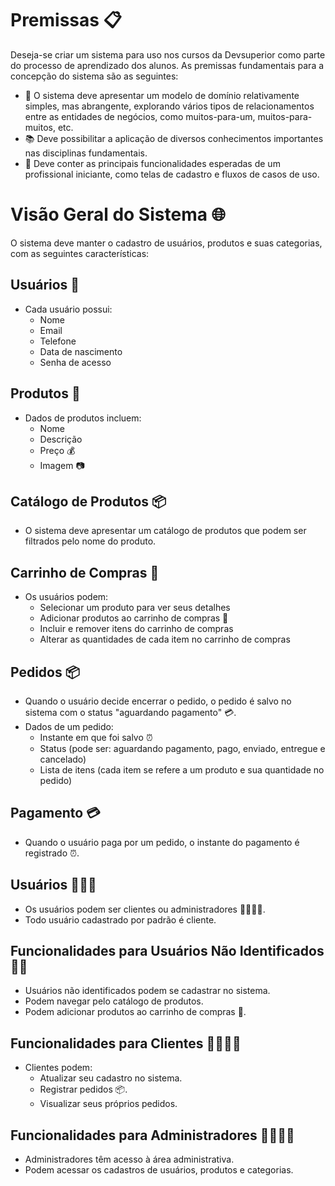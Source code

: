 # Premissas 📋

Deseja-se criar um sistema para uso nos cursos da Devsuperior como parte do processo de aprendizado dos alunos. As premissas fundamentais para a concepção do sistema são as seguintes:

- 🧩 O sistema deve apresentar um modelo de domínio relativamente simples, mas abrangente, explorando vários tipos de relacionamentos entre as entidades de negócios, como muitos-para-um, muitos-para-muitos, etc.
- 📚 Deve possibilitar a aplicação de diversos conhecimentos importantes nas disciplinas fundamentais.
- 🚀 Deve conter as principais funcionalidades esperadas de um profissional iniciante, como telas de cadastro e fluxos de casos de uso.

# Visão Geral do Sistema 🌐

O sistema deve manter o cadastro de usuários, produtos e suas categorias, com as seguintes características:

## Usuários 👤

- Cada usuário possui:
  - Nome
  - Email
  - Telefone
  - Data de nascimento
  - Senha de acesso

## Produtos 🛒

- Dados de produtos incluem:
  - Nome
  - Descrição
  - Preço 💰
  - Imagem 📷

## Catálogo de Produtos 📦

- O sistema deve apresentar um catálogo de produtos que podem ser filtrados pelo nome do produto.

## Carrinho de Compras 🛒

- Os usuários podem:
  - Selecionar um produto para ver seus detalhes
  - Adicionar produtos ao carrinho de compras 🛒
  - Incluir e remover itens do carrinho de compras
  - Alterar as quantidades de cada item no carrinho de compras

## Pedidos 📦

- Quando o usuário decide encerrar o pedido, o pedido é salvo no sistema com o status "aguardando pagamento" 💳.
- Dados de um pedido:
  - Instante em que foi salvo ⏰
  - Status (pode ser: aguardando pagamento, pago, enviado, entregue e cancelado)
  - Lista de itens (cada item se refere a um produto e sua quantidade no pedido)

## Pagamento 💳

- Quando o usuário paga por um pedido, o instante do pagamento é registrado ⏰.

## Usuários 🧑‍🤝‍🧑

- Os usuários podem ser clientes ou administradores 👨‍💼👩‍💼.
- Todo usuário cadastrado por padrão é cliente.

## Funcionalidades para Usuários Não Identificados 🚶‍♂️

- Usuários não identificados podem se cadastrar no sistema.
- Podem navegar pelo catálogo de produtos.
- Podem adicionar produtos ao carrinho de compras 🛒.

## Funcionalidades para Clientes 👨‍🔧👩‍🔧

- Clientes podem:
  - Atualizar seu cadastro no sistema.
  - Registrar pedidos 📦.
  - Visualizar seus próprios pedidos.
  
## Funcionalidades para Administradores 👨‍💼👩‍💼

- Administradores têm acesso à área administrativa.
- Podem acessar os cadastros de usuários, produtos e categorias.

